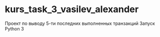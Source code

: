 # kurs_task_3_vasilev_alexander
Проект по выводу 5-ти последних выполненных транзакций
Запуск Python 3